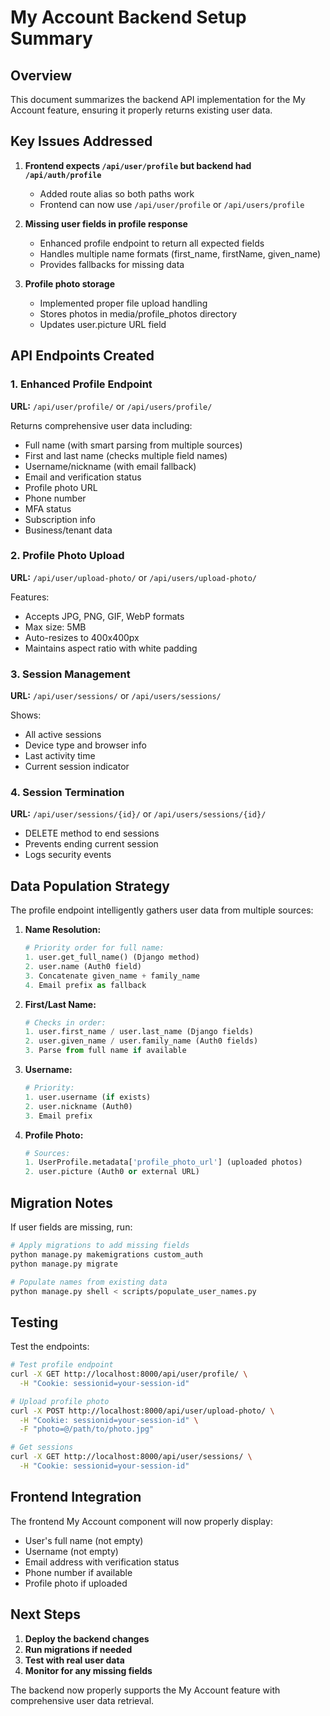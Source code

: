 # My Account Backend Setup Summary

## Overview
This document summarizes the backend API implementation for the My Account feature, ensuring it properly returns existing user data.

## Key Issues Addressed

1. **Frontend expects `/api/user/profile` but backend had `/api/auth/profile`**
   - Added route alias so both paths work
   - Frontend can now use `/api/user/profile` or `/api/users/profile`

2. **Missing user fields in profile response**
   - Enhanced profile endpoint to return all expected fields
   - Handles multiple name formats (first_name, firstName, given_name)
   - Provides fallbacks for missing data

3. **Profile photo storage**
   - Implemented proper file upload handling
   - Stores photos in media/profile_photos directory
   - Updates user.picture URL field

## API Endpoints Created

### 1. Enhanced Profile Endpoint
**URL:** `/api/user/profile/` or `/api/users/profile/`

Returns comprehensive user data including:
- Full name (with smart parsing from multiple sources)
- First and last name (checks multiple field names)
- Username/nickname (with email fallback)
- Email and verification status
- Profile photo URL
- Phone number
- MFA status
- Subscription info
- Business/tenant data

### 2. Profile Photo Upload
**URL:** `/api/user/upload-photo/` or `/api/users/upload-photo/`

Features:
- Accepts JPG, PNG, GIF, WebP formats
- Max size: 5MB
- Auto-resizes to 400x400px
- Maintains aspect ratio with white padding

### 3. Session Management
**URL:** `/api/user/sessions/` or `/api/users/sessions/`

Shows:
- All active sessions
- Device type and browser info
- Last activity time
- Current session indicator

### 4. Session Termination
**URL:** `/api/user/sessions/{id}/` or `/api/users/sessions/{id}/`

- DELETE method to end sessions
- Prevents ending current session
- Logs security events

## Data Population Strategy

The profile endpoint intelligently gathers user data from multiple sources:

1. **Name Resolution:**
   ```python
   # Priority order for full name:
   1. user.get_full_name() (Django method)
   2. user.name (Auth0 field)
   3. Concatenate given_name + family_name
   4. Email prefix as fallback
   ```

2. **First/Last Name:**
   ```python
   # Checks in order:
   1. user.first_name / user.last_name (Django fields)
   2. user.given_name / user.family_name (Auth0 fields)
   3. Parse from full name if available
   ```

3. **Username:**
   ```python
   # Priority:
   1. user.username (if exists)
   2. user.nickname (Auth0)
   3. Email prefix
   ```

4. **Profile Photo:**
   ```python
   # Sources:
   1. UserProfile.metadata['profile_photo_url'] (uploaded photos)
   2. user.picture (Auth0 or external URL)
   ```

## Migration Notes

If user fields are missing, run:

```bash
# Apply migrations to add missing fields
python manage.py makemigrations custom_auth
python manage.py migrate

# Populate names from existing data
python manage.py shell < scripts/populate_user_names.py
```

## Testing

Test the endpoints:

```bash
# Test profile endpoint
curl -X GET http://localhost:8000/api/user/profile/ \
  -H "Cookie: sessionid=your-session-id"

# Upload profile photo
curl -X POST http://localhost:8000/api/user/upload-photo/ \
  -H "Cookie: sessionid=your-session-id" \
  -F "photo=@/path/to/photo.jpg"

# Get sessions
curl -X GET http://localhost:8000/api/user/sessions/ \
  -H "Cookie: sessionid=your-session-id"
```

## Frontend Integration

The frontend My Account component will now properly display:
- User's full name (not empty)
- Username (not empty)
- Email address with verification status
- Phone number if available
- Profile photo if uploaded

## Next Steps

1. **Deploy the backend changes**
2. **Run migrations if needed**
3. **Test with real user data**
4. **Monitor for any missing fields**

The backend now properly supports the My Account feature with comprehensive user data retrieval.